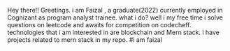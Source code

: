 Hey there!! Greetings.
i am Faizal , a graduate(2022) currently employed in Cognizant as program analyst trainee.
what i do?
well i my free time i solve questions on leetcode and awaits for competition on codecheff.
technologies that i am  interested in are blockchain and Mern stack.
i have projects related to mern stack in my repo.
#i am faizal
